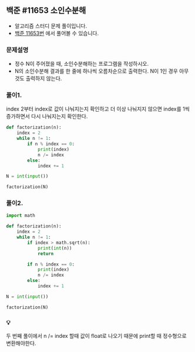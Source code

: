 ## 백준 #11653 소인수분해

- 알고리즘 스터디 문제 풀이입니다.
- [백준 11653번](https://www.acmicpc.net/problem/11653) 에서 풀어볼 수 있습니다.

### 문제설명

- 정수 N이 주어졌을 때, 소인수분해하는 프로그램을 작성하시오.
- N의 소인수분해 결과를 한 줄에 하나씩 오름차순으로 출력한다. N이 1인 경우 아무것도 출력하지 않는다.

### 풀이1.

index 2부터 index로 값이 나눠지는지 확인하고 더 이상 나눠지지 않으면 index를 1씩 증가하면서 다시 나눠지는지 확인한다.

```python
def factorization(n):
    index = 2
    while n != 1:
        if n % index == 0:
            print(index)
            n /= index
        else:
            index += 1

N = int(input())

factorization(N)
```

### 풀이2.

```python
import math

def factorization(n):
    index = 2
    while n != 1:
        if index > math.sqrt(n):
            print(int(n))
            return

        if n % index == 0:
            print(index)
            n /= index
        else:
            index += 1

N = int(input())

factorization(N)
```

### 💡

두 번째 풀이에서 n /= index 할때 값이 float로 나오기 때문에 print할 때 정수형으로 변환해야한다.
